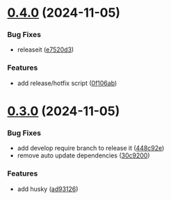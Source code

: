 

# [0.4.0](https://github.com/ivan-cavero/voluntariado-valencia/compare/v0.3.0...v0.4.0) (2024-11-05)


### Bug Fixes

* releaseit ([e7520d3](https://github.com/ivan-cavero/voluntariado-valencia/commit/e7520d3e011cc04fc917609699731c24c80ed192))


### Features

* add release/hotfix script ([0f106ab](https://github.com/ivan-cavero/voluntariado-valencia/commit/0f106abdbb417e0eca1101a985a1346279e75ba0))

# [0.3.0](https://github.com/ivan-cavero/voluntariado-valencia/compare/v0.2.1...v0.3.0) (2024-11-05)


### Bug Fixes

* add develop require branch to release it ([448c92e](https://github.com/ivan-cavero/voluntariado-valencia/commit/448c92e672a57c3a1659bde0fdabd88e9c468139))
* remove auto update dependencies ([30c9200](https://github.com/ivan-cavero/voluntariado-valencia/commit/30c9200aee95b48e97633c05a84f6d95f7c53217))


### Features

* add husky ([ad93126](https://github.com/ivan-cavero/voluntariado-valencia/commit/ad931261f62ef24502e83d95901fe38aa8deb099))
